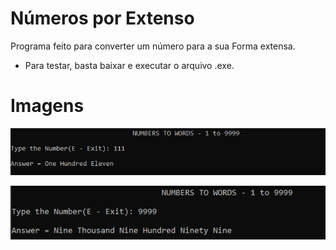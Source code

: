# Números por Extenso

Programa feito para converter um número para a sua Forma extensa.

- Para testar, basta baixar e executar o arquivo .exe.

# Imagens

![](https://github.com/Paulo-Henrique-Silva/Numeros-Extenso/blob/master/Images/111.PNG)

![](https://github.com/Paulo-Henrique-Silva/Numeros-Extenso/blob/master/Images/9999.PNG)